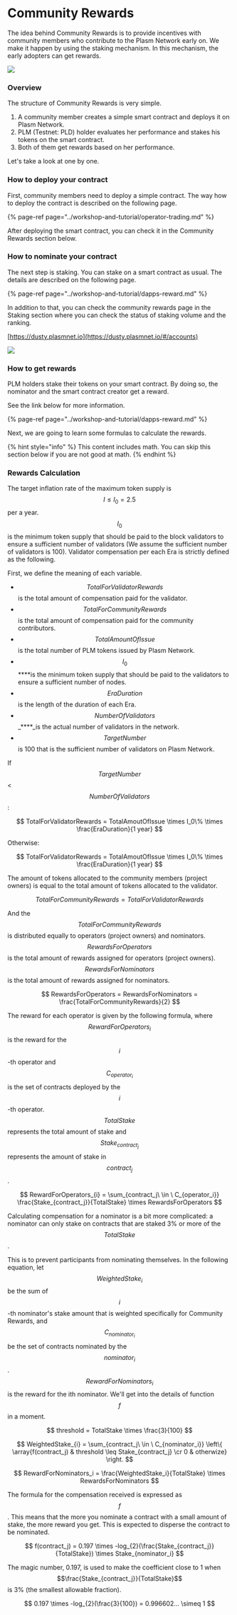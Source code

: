 # Community Rewards

The idea behind Community Rewards is to provide incentives with community members who contribute to the Plasm Network early on. We make it happen by using the staking mechanism. In this mechanism, the early adopters can get rewards.

![](../.gitbook/assets/screen-shot-2020-08-11-at-18.33.49.png)

### Overview

The structure of Community Rewards is very simple.

1. A community member creates a simple smart contract and deploys it on Plasm Network.
2. PLM \(Testnet: PLD\) holder evaluates her performance and stakes his tokens on the smart contract.
3. Both of them get rewards based on her performance.

Let's take a look at one by one.

### How to deploy your contract

First, community members need to deploy a simple contract. The way how to deploy the contract is described on the following page. 

{% page-ref page="../workshop-and-tutorial/operator-trading.md" %}

After deploying the smart contract, you can check it in the Community Rewards section below.

### How to nominate your contract

The next step is staking. You can stake on a smart contract as usual. The details are described on the following page.

{% page-ref page="../workshop-and-tutorial/dapps-reward.md" %}

In addition to that, you can check the community rewards page in the Staking section where you can check the status of staking volume and the ranking.

[https://dusty.plasmnet.io](https://dusty.plasmnet.io/#/accounts)

![](../.gitbook/assets/screen-shot-2020-08-11-at-10.29.40.png)

### How to get rewards

PLM holders stake their tokens on your smart contract. By doing so, the nominator and the smart contract creator get a reward.

See the link below for more information.

{% page-ref page="../workshop-and-tutorial/dapps-reward.md" %}

Next, we are going to learn some formulas to calculate the rewards.

{% hint style="info" %}
This content includes math. You can skip this section below if you are not good at math. 
{% endhint %}

### Rewards Calculation

The target inflation rate of the maximum token supply is $$I ≤ I_0 = 2.5%$$per a year. $$I_0$$ is the minimum token supply that should be paid to the block validators to ensure a sufficient number of validators \(We assume the sufficient number of validators is 100\). Validator compensation per each Era is strictly defined as the following. 

First, we define the meaning of each variable.

* $$TotalForValidatorRewards$$ is the total amount of compensation paid for the validator.
* $$TotalForCommunityRewards$$ is the total amount of compensation paid for the community contributors. 
* $$TotalAmountOfIssue$$ is the total number of PLM tokens issued by Plasm Network. 
* $$I_0$$ ****is the minimum token supply that should be paid to the validators to ensure a sufficient number of nodes. 
* $$EraDuration$$ is the length of the duration of each Era. 
* $$NumberOfValidators$$ _****_is the actual number of validators in the network.
*  $$TargetNumber$$ is 100 that is the sufficient number of validators on Plasm Network.

If $$TargetNumber$$&lt; $$NumberOfValidators$$:

$$
TotalForValidatorRewards = TotalAmoutOfIssue \times I_0\% \times \frac{EraDuration}{1 year}
$$

Otherwise:

$$
TotalForValidatorRewards = TotalAmoutOfIssue \times I_0\% \times \frac{EraDuration}{1 year}
$$

The amount of tokens allocated to the community members \(project owners\) is equal to the total amount of tokens allocated to the validator. 

$$
TotalForCommunityRewards = TotalForValidatorRewards
$$

And the $$TotalForCommunityRewards$$ is distributed equally to operators \(project owners\) and nominators. $$RewardsForOperators$$ is the total amount of rewards assigned for operators \(project owners\). $$RewardsForNominators$$ is the total amount of rewards assigned for nominators.

$$
RewardsForOperators = RewardsForNominators = \frac{TotalForCommunityRewards}{2}
$$

The reward for each operator is given by the following formula, where $$RewardForOperators_{i}$$ is the reward for the $$i$$-th operator and $$C_{operator_i}$$is the set of contracts deployed by the $$i$$-th operator. $$TotalStake$$ represents the total amount of stake and $$Stake_{contract_j}$$ represents the amount of stake in $$contract_j$$.

$$
RewardForOperators_{i} = \sum_{contract_j\ \in 
\ C_{operator_i}} \frac{Stake_{contract_j}}{TotalStake} \times RewardsForOperators
$$

Calculating compensation for a nominator is a bit more complicated: a nominator can only stake on contracts that are staked 3% or more of the $$TotalStake$$. 

This is to prevent participants from nominating themselves. In the following equation, let $$WeightedStake_i$$ be the sum of $$i$$-th nominator's stake amount that is weighted specifically for Community Rewards, and $$C_{nominator_i}$$ be the set of contracts nominated by the $$nominator_i$$. $$RewardForNominators_i$$ is the reward for the ith nominator. We'll get into the details of function $$f$$ in a moment.

$$
threshold = TotalStake \times \frac{3}{100}
$$

$$
WeightedStake_{i} = \sum_{contract_j\ \in \ C_{nominator_i}} \left\{ \array{f(contract_j) & threshold \leq Stake_{contract_j} \cr 0 & otherwize} \right.
$$

$$
RewardForNominators_i = \frac{WeightedStake_i}{TotalStake} \times RewardsForNominators
$$

The formula for the compensation received is expressed as $$f$$. This means that the more you nominate a contract with a small amount of stake, the more reward you get. This is expected to disperse the contract to be nominated.

$$
f(contract_j) = 0.197 \times -log_{2}(\frac{Stake_{contract_j}}{TotalStake})  \times Stake_{nominator_i}
$$

The magic number, 0.197, is used to make the coefficient close to 1 when $$\frac{Stake_{contract_j}}{TotalStake}$$ is 3% \(the smallest allowable fraction\).

$$
0.197 \times -log_{2}(\frac{3}{100}) = 0.996602... \simeq 1
$$

